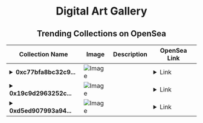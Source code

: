 <div align="center">

# Digital Art Gallery

## Trending Collections on OpenSea

| Collection Name                       | Image                                                                                     | Description                       | OpenSea Link                                                                                          |
|---------------------------------------|-------------------------------------------------------------------------------------------|-----------------------------------|--------------------------------------------------------------------------------------------------------|
| **<details><summary>0xc77bfa8bc32c9...</summary>0xc77bfa8bc32c9755703a178fcf5c79fe3ef48558</details>** | ![Image](https://i2.seadn.io/optimism/0xf2bc31a6b37c6b4ab676fb38aa5a5960847d1b6a/e7569628e409429926c9300e776192/63e7569628e409429926c9300e776192.png?w=200&auto=format) |  | <details><summary>Link</summary>[0xc77bfa8bc32c9755703a178fcf5c79fe3ef48558](https://opensea.io/collection/0xc77bfa8bc32c9755703a178fcf5c79fe3ef48558)</details> |
| **<details><summary>0x19c9d2963252c...</summary>0x19c9d2963252cddb1cc99e6e10ff3e225fc78f7d</details>** | ![Image](https://i2.seadn.io/optimism/0xf2bc31a6b37c6b4ab676fb38aa5a5960847d1b6a/e7569628e409429926c9300e776192/63e7569628e409429926c9300e776192.png?w=200&auto=format) |  | <details><summary>Link</summary>[0x19c9d2963252cddb1cc99e6e10ff3e225fc78f7d](https://opensea.io/collection/0x19c9d2963252cddb1cc99e6e10ff3e225fc78f7d)</details> |
| **<details><summary>0xd5ed907993a94...</summary>0xd5ed907993a948f6b50b74d488b2cad5472d6a5a</details>** | ![Image](https://i2.seadn.io/optimism/0xf2bc31a6b37c6b4ab676fb38aa5a5960847d1b6a/e7569628e409429926c9300e776192/63e7569628e409429926c9300e776192.png?w=200&auto=format) |  | <details><summary>Link</summary>[0xd5ed907993a948f6b50b74d488b2cad5472d6a5a](https://opensea.io/collection/0xd5ed907993a948f6b50b74d488b2cad5472d6a5a)</details> |

</div>